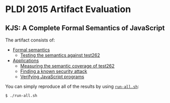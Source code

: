 # PLDI 2015 Artifact Evaluation

## KJS: A Complete Formal Semantics of JavaScript

The artifact consists of:
 * [Formal semantics](README.md#directory-structure)
   * [Testing the semantics against test262](README.md#5-run-ecmascript-conformance-test-suitetest262)
 * [Applications](README.md#directory-structure)
   * [Measuring the semantic coverage of test262](test262-coverage/README.md)
   * [Finding a known security attack](security-attack/README.md)
   * [Verifying JavaScript programs](verification/README.md)

You can simply reproduce all of the results by using [`run-all.sh`](run-all.sh):
```
$ ./run-all.sh
```
